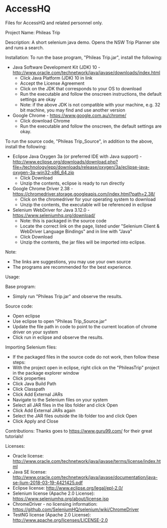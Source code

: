 # AccessHQ
Files for AccessHQ and related personnel only.

Project Name:
Phileas Trip

Description: 
A short selenium java demo. 
Opens the NSW Trip Planner site and runs a search.

Installation:
To run the base program, "Phileas Trip.jar", install the following:
* Java Software Development Kit (JDK) 10 - http://www.oracle.com/technetwork/java/javase/downloads/index.html
  * Click Java Platform (JDK) 10 in link
  * Accept the License Agreement
  * Click on the JDK that corresponds to your OS to download
  * Run the executable and follow the onscreen instructions, the default settings are okay
  * Note: if the above JDK is not compatible with your machine, e.g. 32 bit machine, you may find and use another version
* Google Chrome - https://www.google.com.au/chrome/
  * Click download Chrome
  * Run the executable and follow the onscreen, the default settings are okay.

To run the source code, "Phileas Trip_Source", in addition to the above, install the following:
* Eclipse Java Oxygen 3a (or preferred IDE with Java support) - http://www.eclipse.org/downloads/download.php?file=/technology/epp/downloads/release/oxygen/3a/eclipse-java-oxygen-3a-win32-x86_64.zip
  * Click Download
  * Unzip the contents, eclipse is ready to run directly
*	Google Chrome Driver 2.38 - https://chromedriver.storage.googleapis.com/index.html?path=2.38/
    * Click on the chromedriver for your operating system to download
    * Unzip the contents, the executable will be referenced in eclipse
*	Selenium WebDriver for Java 3.12.0 - https://www.seleniumhq.org/download/
    * Note: this is packaged in the source code
    * Locate the correct link on the page, listed under "Selenium Client & WebDriver Language Bindings" and in line with "Java"
    * Click Download
    * Unzip the contents, the jar files will be imported into eclipse.

Note: 
* The links are suggestions, you may use your own source
* The programs are recommended for the best experience.
      
Usage:

Base program: 
* Simply run "Phileas Trip.jar" and observe the results.

Source code: 
* Open eclipse
* Use eclipse to open "Phileas Trip_Source.jar"
* Update the file path in code to point to the current location of chrome driver on your system
* Click run in eclipse and observe the results.

Importing Selenium files:
* If the packaged files in the source code do not work, then follow these steps:
 * With the project open in eclipse, right click on the "PhileasTrip" project in the package explorer window
 * Click properties
 * Click Java Build Path
 * Click Classpath
 * Click Add External JARs
 * Navigate to the Selenium files on your system
 * Select all JAR files in the libs folder and click Open
 * Click Add External JARs again
 * Select the JAR files outside the lib folder too and click Open
 * Click Apply and Close

Contributions:
Thanks goes to https://www.guru99.com/ for their great tutorials!

Licenses:
* Oracle license: http://www.oracle.com/technetwork/java/javase/terms/license/index.html
* Java SE license: http://www.oracle.com/technetwork/java/javase/documentation/java-se-lium-2018-03-19-4421425.pdf
* Eclipse license: http://www.eclipse.org/legal/epl-2.0/
* Selenium license (Apache 2.0 License): https://www.seleniumhq.org/about/license.jsp
* ChromeDriver - no licensing information: https://github.com/SeleniumHQ/selenium/wiki/ChromeDriver
* TestNG license (Apache 2.0 License): http://www.apache.org/licenses/LICENSE-2.0
